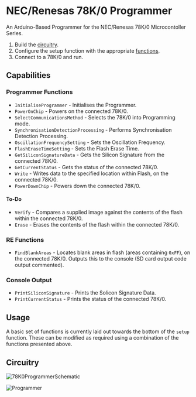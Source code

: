 # NEC/Renesas 78K/0 Programmer
An Arduino-Based Programmer for the NEC/Renesas 78K/0 Microcontoller Series.

1. Build the [circuitry](#circuitry).
2. Configure the setup function with the appropriate [functions](#capabilities).
3. Connect to a 78K/0 and run.

## Capabilities

### Programmer Functions
- ```InitialiseProgrammer``` - Initialises the Programmer.
- ```PowerOnChip``` - Powers on the connected 78K/0.
- ```SelectCommunicationsMethod``` - Selects the 78K/0 into Programming mode.
- ```SynchronisationDetectionProcessing``` - Performs Synchronisation Detection Processing.
- ```OscillationFrequencySetting``` - Sets the Oscillation Frequency.
- ```FlashEraseTimeSetting``` - Sets the Flash Erase Time.
- ```GetSiliconSignatureData``` - Gets the Silicon Signature from the connected 78K/0.
- ```GetCurrentStatus``` - Gets the status of the connected 78K/0.
- ```Write``` - Writes data to the specified location within Flash, on the connected 78K/0.
- ```PowerDownChip``` - Powers down the connected 78K/0.

#### To-Do
- ```Verify``` - Compares a supplied image against the contents of the flash within the connected 78K/0.
- ```Erase``` - Erases the contents of the flash within the connected 78K/0.

### RE Functions
- ```FindBlankAreas``` - Locates blank areas in flash (areas containing ```0xFF```), on the connected 78K/0. Outputs this to the console (SD card output code output commented).

### Console Output
- ```PrintSiliconSignature``` - Prints the Solicon Signature Data.
- ```PrintCurrentStatus``` - Prints the status of the connected 78K/0.

## Usage
A basic set of functions is currently laid out towards the bottom of the ```setup``` function. These can be modified as required using a combination of the functions presented above.

## Circuitry
![78K0ProgrammerSchematic](https://github.com/user-attachments/assets/8c9592f7-980f-4928-a4e6-9960cc3ada82)

![Programmer](https://github.com/user-attachments/assets/9eb82d6f-0c51-472b-aa00-cde0c601fff3)
